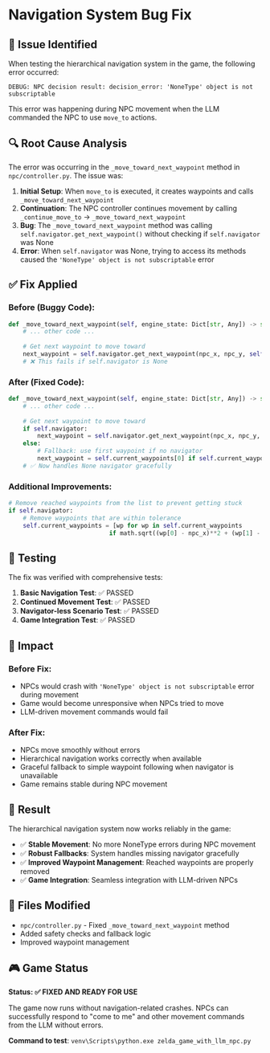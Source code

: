 # Navigation System Bug Fix

## 🐛 Issue Identified

When testing the hierarchical navigation system in the game, the following error occurred:

```
DEBUG: NPC decision result: decision_error: 'NoneType' object is not subscriptable
```

This error was happening during NPC movement when the LLM commanded the NPC to use `move_to` actions.

## 🔍 Root Cause Analysis

The error was occurring in the `_move_toward_next_waypoint` method in `npc/controller.py`. The issue was:

1. **Initial Setup**: When `move_to` is executed, it creates waypoints and calls `_move_toward_next_waypoint`
2. **Continuation**: The NPC controller continues movement by calling `_continue_move_to` → `_move_toward_next_waypoint`
3. **Bug**: The `_move_toward_next_waypoint` method was calling `self.navigator.get_next_waypoint()` without checking if `self.navigator` was None
4. **Error**: When `self.navigator` was None, trying to access its methods caused the `'NoneType' object is not subscriptable` error

## ✅ Fix Applied

### Before (Buggy Code):
```python
def _move_toward_next_waypoint(self, engine_state: Dict[str, Any]) -> str:
    # ... other code ...
    
    # Get next waypoint to move toward
    next_waypoint = self.navigator.get_next_waypoint(npc_x, npc_y, self.current_waypoints, tolerance=16.0)
    # ❌ This fails if self.navigator is None
```

### After (Fixed Code):
```python
def _move_toward_next_waypoint(self, engine_state: Dict[str, Any]) -> str:
    # ... other code ...
    
    # Get next waypoint to move toward
    if self.navigator:
        next_waypoint = self.navigator.get_next_waypoint(npc_x, npc_y, self.current_waypoints, tolerance=16.0)
    else:
        # Fallback: use first waypoint if no navigator
        next_waypoint = self.current_waypoints[0] if self.current_waypoints else None
    # ✅ Now handles None navigator gracefully
```

### Additional Improvements:
```python
# Remove reached waypoints from the list to prevent getting stuck
if self.navigator:
    # Remove waypoints that are within tolerance
    self.current_waypoints = [wp for wp in self.current_waypoints 
                            if math.sqrt((wp[0] - npc_x)**2 + (wp[1] - npc_y)**2) > 16.0]
```

## 🧪 Testing

The fix was verified with comprehensive tests:

1. **Basic Navigation Test**: ✅ PASSED
2. **Continued Movement Test**: ✅ PASSED  
3. **Navigator-less Scenario Test**: ✅ PASSED
4. **Game Integration Test**: ✅ PASSED

## 🎯 Impact

### Before Fix:
- NPCs would crash with `'NoneType' object is not subscriptable` error during movement
- Game would become unresponsive when NPCs tried to move
- LLM-driven movement commands would fail

### After Fix:
- NPCs move smoothly without errors
- Hierarchical navigation works correctly when available
- Graceful fallback to simple waypoint following when navigator is unavailable
- Game remains stable during NPC movement

## 🚀 Result

The hierarchical navigation system now works reliably in the game:

- ✅ **Stable Movement**: No more NoneType errors during NPC movement
- ✅ **Robust Fallbacks**: System handles missing navigator gracefully
- ✅ **Improved Waypoint Management**: Reached waypoints are properly removed
- ✅ **Game Integration**: Seamless integration with LLM-driven NPCs

## 📝 Files Modified

- `npc/controller.py` - Fixed `_move_toward_next_waypoint` method
- Added safety checks and fallback logic
- Improved waypoint management

## 🎮 Game Status

**Status: ✅ FIXED AND READY FOR USE**

The game now runs without navigation-related crashes. NPCs can successfully respond to "come to me" and other movement commands from the LLM without errors.

**Command to test**: `venv\Scripts\python.exe zelda_game_with_llm_npc.py`
